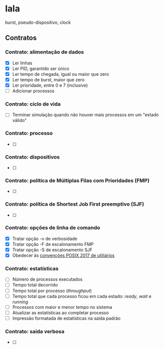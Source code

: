 # lala

burst, pseudo-dispositivo, clock

## Contratos

### Contrato: alimentação de dados

- [X] Ler linhas
- [X] Ler PID, garantido ser único
- [X] Ler tempo de chegada, igual ou maior que zero
- [X] Ler tempo de burst, maior que zero
- [X] Ler prioridade, entre 0 e 7 (inclusive)
- [ ] Adicionar processos

### Contrato: ciclo de vida

- [ ] Terminar simulação quando não houver mais processos em um "estado válido"

### Contrato: processo

- [ ] 

### Contrato: dispositivos

- [ ]

### Contrato: política de Múltiplas Filas com Prioridades (FMP)

- [ ] 

### Contrato: política de Shortest Job First preemptivo (SJF)

- [ ] 

### Contrato: opções de linha de comando

- [X] Tratar opção -v de verbosidade
- [X] Tratar opção -F de escalonamento FMP
- [X] Tratar opção -S de escalonamento SJF
- [X] Obedecer às [convenções POSIX 2017 de utiliários](https://pubs.opengroup.org/onlinepubs/9699919799/basedefs/V1_chap12.html)

### Contrato: estatísticas

- [ ] Número de processos executados
- [ ] Tempo total decorrido
- [ ] Tempo total por processo (*throughput*)
- [ ] Tempo total que cada processo ficou em cada estado: _ready_, _wait_ e _running_
- [ ] Processos com maior e menor tempo no sistema
- [ ] Atualizar as estatísticas ao completar processo
- [ ] Impressão formatada de estatísticas na saída padrão

### Contrato: saída verbosa

- [ ] 
